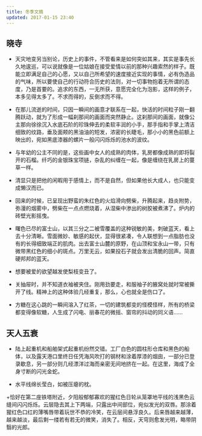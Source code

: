 ```yaml
---
title: 冬季文摘
updated: 2017-01-15 23:40
---
```


## 晓寺

+ 天灾地变另当别论，历史上的事件，不管看来是如何突如其来，其实是事先长久地逡巡，可以说就像是一位姑娘在接受爱情以前的那种兴趣索然的样子。既能立即满足自己的心愿，又以自己所希望的速度接近实现的事情，必有伪造品的气味，所以要使自己的行动符合历史的法则，对一切事物抱着无所谓的态度，乃是首要的。追求的东西，一无所获，意愿完全化为泡影，这样的例子，本多见得太多了。不求而得的，反倒求而不得。

+ 在那儿流逝的时间，只因一瞬间的画意才联系在一起，快活的时间粒子刚一翻腾跃动，就为了形成一幅刹那间的画面而突然静止。这刹那间的画面，就像公主那向徐徐沉入水底石阶的珍珠伸去的柔软丰润的小手，那手指和手掌上清洁细致的纹路，垂及面颊的黑油油的短发，浓密的长睫毛，那小小的黑色前额上映出的，宛如黑底漆器的螺片一般闪闪烁烁的池水的波纹。

+ 与年幼的公主不同的是，这些画中女人的成熟的肉体，乳房都像成熟的即将裂开的石榴。纤巧的金银珠宝项链，杂乱的纠缠在一起，像是缠绕在乳房上的蔓草一样。

+ 清显只是把他的闲暇用于感情上，而不是自然，但如果他长大成人，也只能变成懒汉而已。

+ 回来的时候，已呈现出野蛮的朱红色的火焰滑向劈柴，升腾起来，趋炎附势，弥漫的烟雾中，劈柴在一点点燃烧着，从湿柴中渗出的树胶被煮沸了。炉内的砖壁光影摇曳。

+ 曙色已尽的富士山，以其三分之二被雪覆盖的这种锐敏的美，刺破蓝天，看上去十分清晰。雪面微妙、敏感的起伏，显得很紧凑，令人联想到一点脂肪也没有的长得细致端正的肌肉。出去富士山麓的原野，在山顶和宝永山一带，只有微带黑红色的细小的斑点。万里无云，如果投石子就会发出清脆的回声。简直硬邦邦的蓝天。

+ 想要被爱的欲望越发使梨枝变丑了。

+ 关抽屉时，并不知道衣袖被夹住。刚用劲要走，和服袖子的腋窝处就时常被撕开了线。精神上的这种体验几经重复，那么，心也就全是伤口了。

+ 方糖在这心跳的一瞬间溶入了红茶，一切的建筑都变的怪模怪样，所有的桥梁都变得像软糖，人生成了闪电、丽春花的微摇、窗帘的抖动的同义语......

## 天人五衰

+ 陆上起重机和船舶架式起重机纷然交错。工厂白色的圆柱形仓库和黑色的船体，以及露天港口里终日任凭海风吹打的钢材和涂着厚漆的烟囱，一部分已登录歇息，另一部分则几经漂洋过海而亲密无间地挤在一起。在这里，海成了全身寸断的闪光金蛇。

+ 水平线绵长莹白，如被压瘪的枕。

+恰好在第二座铁塔附近，夕阳般郁郁寡欢的猩红色日轮从笼罩地平线的浅黑色云缝间闪闪烁烁。云层隐去其上下两端，只露出中间部位，宛似发光的双唇。那涂着猩红色口红的薄嘴唇带着玩世不恭的冷笑，在云层间悬浮良久。后来唇越来越薄，越来越淡，最后剩一缕若有若无的微笑，消失了。相反，天穹则愈发光明，略带阴翳的光郎。
